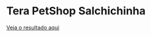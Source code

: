 # Tera PetShop Salchichinha
<a href="https://kellycns.github.io/Tera_PetShop_Salchichinha/">Veja o resultado aqui</a>
